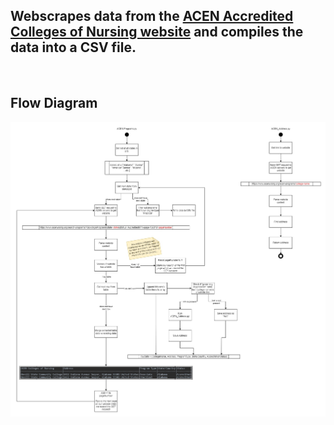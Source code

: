 Webscrapes data from the [ACEN Accredited Colleges of Nursing website](https://www.acenursing.org/search-programs?GovOrg=&Program=&State=&Status=) and compiles the data into a CSV file.
---
<br>

## Flow Diagram
![ACEN Webscrapper Flow Diagram](https://raw.githubusercontent.com/C-DRAPS/C-DRAPS_Code/main/Lifelong%20Learning/Colleges%20of%20Nursing/ACEN%20Webscrapper/ACEN%20Webscrapper%20Flow%20Diagram.jpg)
